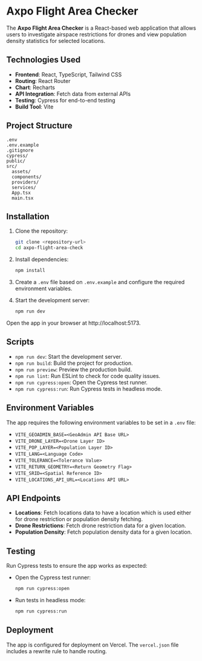 # Axpo Flight Area Checker

The **Axpo Flight Area Checker** is a React-based web application that allows users to investigate airspace restrictions for drones and view population density statistics for selected locations.

## Technologies Used

- **Frontend**: React, TypeScript, Tailwind CSS
- **Routing**: React Router
- **Chart**: Recharts
- **API Integration**: Fetch data from external APIs
- **Testing**: Cypress for end-to-end testing
- **Build Tool**: Vite

## Project Structure

```
.env
.env.example
.gitignore
cypress/
public/
src/
  assets/
  components/
  providers/
  services/
  App.tsx
  main.tsx
```

## Installation

1. Clone the repository:

   ```bash
   git clone <repository-url>
   cd axpo-flight-area-check
   ```

2. Install dependencies:

   ```bash
   npm install
   ```

3. Create a `.env` file based on `.env.example` and configure the required environment variables.

4. Start the development server:
   ```bash
   npm run dev
   ```

Open the app in your browser at http://localhost:5173.

## Scripts

- `npm run dev`: Start the development server.
- `npm run build`: Build the project for production.
- `npm run preview`: Preview the production build.
- `npm run lint`: Run ESLint to check for code quality issues.
- `npm run cypress:open`: Open the Cypress test runner.
- `npm run cypress:run`: Run Cypress tests in headless mode.

## Environment Variables

The app requires the following environment variables to be set in a `.env` file:

- `VITE_GEOADMIN_BASE=<GeoAdmin API Base URL>`
- `VITE_DRONE_LAYER=<Drone Layer ID>`
- `VITE_POP_LAYER=<Population Layer ID>`
- `VITE_LANG=<Language Code>`
- `VITE_TOLERANCE=<Tolerance Value>`
- `VITE_RETURN_GEOMETRY=<Return Geometry Flag>`
- `VITE_SRID=<Spatial Reference ID>`
- `VITE_LOCATIONS_API_URL=<Locations API URL>`

## API Endpoints

- **Locations**: Fetch locations data to have a location which is used either for drone restriction or population density fetching.
- **Drone Restrictions**: Fetch drone restriction data for a given location.
- **Population Density**: Fetch population density data for a given location.

## Testing

Run Cypress tests to ensure the app works as expected:

- Open the Cypress test runner:

  ```bash
  npm run cypress:open
  ```

- Run tests in headless mode:
  ```bash
  npm run cypress:run
  ```

## Deployment

The app is configured for deployment on Vercel. The `vercel.json` file includes a rewrite rule to handle routing.
